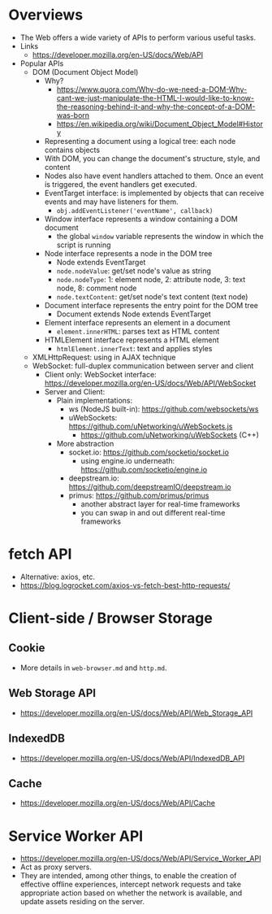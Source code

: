 # Overviews

- The Web offers a wide variety of APIs to perform various useful tasks.
- Links
    + https://developer.mozilla.org/en-US/docs/Web/API
- Popular APIs
    + DOM (Document Object Model)
        * Why?
            - https://www.quora.com/Why-do-we-need-a-DOM-Why-cant-we-just-manipulate-the-HTML-I-would-like-to-know-the-reasoning-behind-it-and-why-the-concept-of-a-DOM-was-born
            - https://en.wikipedia.org/wiki/Document_Object_Model#History
        * Representing a document using a logical tree: each node
          contains objects
        * With DOM, you can change the document's structure, style, and
          content
        * Nodes also have event handlers attached to them. Once an event
          is triggered, the event handlers get executed.
        * EventTarget interface: is implemented by objects that can
          receive events and may have listeners for them.
            - `obj.addEventListener('eventName', callback)`
        * Window interface represents a window containing a DOM document
            - the global `window` variable represents the window in
              which the script is running
        * Node interface represents a node in the DOM tree
            - Node extends EventTarget
            - `node.nodeValue`: get/set node's value as string
            - `node.nodeType`: 1: element node, 2: attribute node, 3:
              text node, 8: comment node
            - `node.textContent`: get/set node's text content (text
              node)
        * Document interface represents the entry point for the DOM tree
            - Document extends Node extends EventTarget
        * Element interface represents an element in a document
            - `element.innerHTML`: parses text as HTML content
        * HTMLElement interface represents a HTML element
            - `htmlElement.innerText`: text and applies styles
    + XMLHttpRequest: using in AJAX technique
    + WebSocket: full-duplex communication between server and client
        * Client only: WebSocket interface: https://developer.mozilla.org/en-US/docs/Web/API/WebSocket
        * Server and Client:
            * Plain implementations:
                - ws (NodeJS built-in): https://github.com/websockets/ws
                - uWebSockets: https://github.com/uNetworking/uWebSockets.js
                    + https://github.com/uNetworking/uWebSockets (C++)
            * More abstraction
                - socket.io: https://github.com/socketio/socket.io
                    + using engine.io underneath: https://github.com/socketio/engine.io
                - deepstream.io: https://github.com/deepstreamIO/deepstream.io
                - primus: https://github.com/primus/primus
                    + another abstract layer for real-time frameworks
                    + you can swap in and out different real-time frameworks

# fetch API

- Alternative: axios, etc.
- https://blog.logrocket.com/axios-vs-fetch-best-http-requests/

# Client-side / Browser Storage

## Cookie

- More details in `web-browser.md` and `http.md`.

## Web Storage API

- https://developer.mozilla.org/en-US/docs/Web/API/Web_Storage_API

## IndexedDB

- https://developer.mozilla.org/en-US/docs/Web/API/IndexedDB_API

## Cache

- https://developer.mozilla.org/en-US/docs/Web/API/Cache

# Service Worker API

- https://developer.mozilla.org/en-US/docs/Web/API/Service_Worker_API
- Act as proxy servers.
- They are intended, among other things, to enable the creation of
  effective offline experiences, intercept network requests and take
  appropriate action based on whether the network is available, and
  update assets residing on the server.
